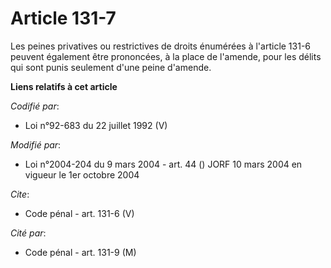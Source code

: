 # Article 131-7

Les peines privatives ou restrictives de droits énumérées à l'article 131-6 peuvent également être prononcées, à la place de
l'amende, pour les délits qui sont punis seulement d'une peine d'amende.

**Liens relatifs à cet article**

_Codifié par_:

  - Loi n°92-683 du 22 juillet 1992 (V)

_Modifié par_:

  - Loi n°2004-204 du 9 mars 2004 - art. 44 () JORF 10 mars 2004 en vigueur le 1er octobre 2004

_Cite_:

  - Code pénal - art. 131-6 (V)

_Cité par_:

  - Code pénal - art. 131-9 (M)
